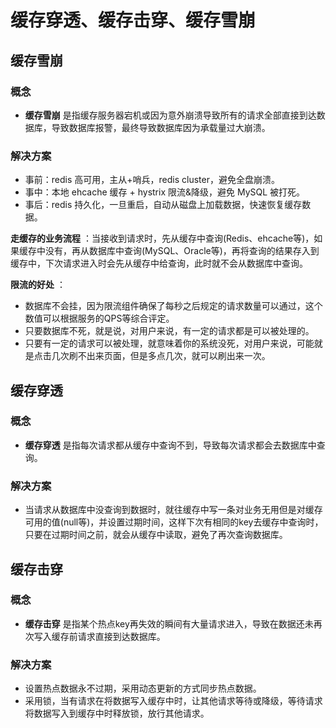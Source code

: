 # 缓存穿透、缓存击穿、缓存雪崩

## 缓存雪崩

### **概念**
- **缓存雪崩** 是指缓存服务器宕机或因为意外崩溃导致所有的请求全部直接到达数据库，导致数据库报警，最终导致数据库因为承载量过大崩溃。

### **解决方案**
- 事前：redis 高可用，主从+哨兵，redis cluster，避免全盘崩溃。
- 事中：本地 ehcache 缓存 + hystrix 限流&降级，避免 MySQL 被打死。
- 事后：redis 持久化，一旦重启，自动从磁盘上加载数据，快速恢复缓存数据。

**走缓存的业务流程** ：当接收到请求时，先从缓存中查询(Redis、ehcache等)，如果缓存中没有，再从数据库中查询(MySQL、Oracle等)，再将查询的结果存入到缓存中，下次请求进入时会先从缓存中给查询，此时就不会从数据库中查询。

 **限流的好处** ：
- 数据库不会挂，因为限流组件确保了每秒之后规定的请求数量可以通过，这个数值可以根据服务的QPS等综合评定。
- 只要数据库不死，就是说，对用户来说，有一定的请求都是可以被处理的。
- 只要有一定的请求可以被处理，就意味着你的系统没死，对用户来说，可能就是点击几次刷不出来页面，但是多点几次，就可以刷出来一次。

## 缓存穿透
### **概念**
- **缓存穿透** 是指每次请求都从缓存中查询不到，导致每次请求都会去数据库中查询。

### **解决方案**
- 当请求从数据库中没查询到数据时，就往缓存中写一条对业务无用但是对缓存可用的值(null等)，并设置过期时间，这样下次有相同的key去缓存中查询时，只要在过期时间之前，就会从缓存中读取，避免了再次查询数据库。

## 缓存击穿

### **概念**
- **缓存击穿** 是指某个热点key再失效的瞬间有大量请求进入，导致在数据还未再次写入缓存前请求直接到达数据库。

### **解决方案**
- 设置热点数据永不过期，采用动态更新的方式同步热点数据。
- 采用锁，当有请求在将数据写入缓存中时，让其他请求等待或降级，等待请求将数据写入到缓存中时释放锁，放行其他请求。
